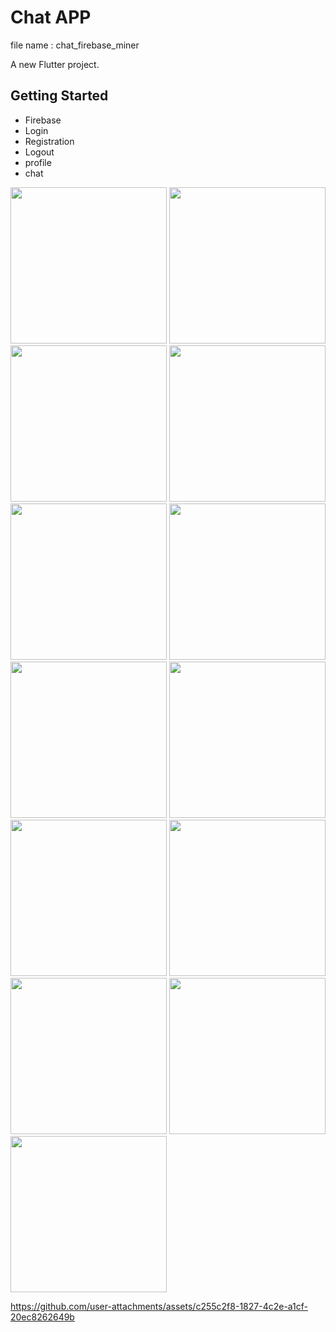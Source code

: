 # Chat APP

file name : chat_firebase_miner

A new Flutter project.

## Getting Started
- Firebase
- Login
- Registration
- Logout
- profile
- chat

<img src="https://github.com/user-attachments/assets/f27a574e-2ba2-4aaf-ab2c-16271e32dab9" width=250>
<img src="https://github.com/user-attachments/assets/837bcc28-f66b-48e7-9ec8-5a7cc2d91665" width=250>
<img src="https://github.com/user-attachments/assets/ec46daed-4e60-4e47-9b64-c6161daf5880" width=250>
<img src="https://github.com/user-attachments/assets/a66b23d0-4fad-41a7-9b03-638a8bcfe679" width=250>
<img src="https://github.com/user-attachments/assets/58910196-e7e5-40ce-8159-0f69f0993f3c" width=250>
<img src="https://github.com/user-attachments/assets/279f01ba-e096-42f6-b969-46b7f43ebf2e" width=250>
<img src="https://github.com/user-attachments/assets/390b2986-5805-4014-b965-dcd8d31c17da" width=250>
<img src="https://github.com/user-attachments/assets/81607987-cf60-437c-bd4b-42e6fbb201e8" width=250>
<img src="https://github.com/user-attachments/assets/6593c73c-99d8-49db-bcbf-6bc03f635d33" width=250>
<img src="https://github.com/user-attachments/assets/7cdba151-1312-43a8-8be6-73d9521b38e2" width=250>
<img src="https://github.com/user-attachments/assets/6ce8f9c5-8003-49eb-b457-8705c16198e1" width=250>
<img src="https://github.com/user-attachments/assets/8ec22b84-c721-45c0-96b8-65cfdf97b290" width=250>
<img src="https://github.com/user-attachments/assets/167c7c0f-6a43-4138-8bd1-7709cfec2afe" width=250>



https://github.com/user-attachments/assets/c255c2f8-1827-4c2e-a1cf-20ec8262649b

